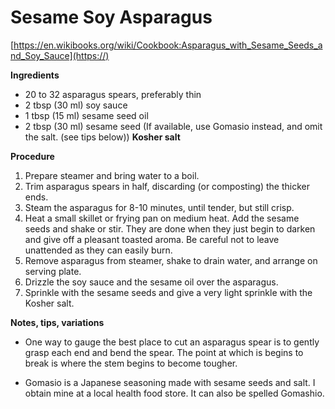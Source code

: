 # Sesame Soy Asparagus 
[https://en.wikibooks.org/wiki/Cookbook:Asparagus_with_Sesame_Seeds_and_Soy_Sauce](https://)

**Ingredients**
* 20 to 32 asparagus spears, preferably thin
* 2 tbsp (30 ml) soy sauce
* 1 tbsp (15 ml) sesame seed oil
* 2 tbsp (30 ml) sesame seed (If available, use Gomasio instead, and omit the salt. (see tips below))
**Kosher salt**

**Procedure**

1. Prepare steamer and bring water to a boil.
2. Trim asparagus spears in half, discarding (or composting) the thicker ends.
3. Steam the asparagus for 8-10 minutes, until tender, but still crisp.
4. Heat a small skillet or frying pan on medium heat. Add the sesame seeds and shake or stir. They are done when they just begin to darken and give off a pleasant toasted aroma. Be careful not to leave unattended as they can easily burn.
5. Remove asparagus from steamer, shake to drain water, and arrange on serving plate.
6. Drizzle the soy sauce and the sesame oil over the asparagus.
7. Sprinkle with the sesame seeds and give a very light sprinkle with the Kosher salt.

**Notes, tips, variations**

* One way to gauge the best place to cut an asparagus spear is to gently grasp each end and bend the spear. The point at which is begins to break is where the stem begins to become tougher.

* Gomasio is a Japanese seasoning made with sesame seeds and salt. I obtain mine at a local health food store. It can also be spelled Gomashio.
